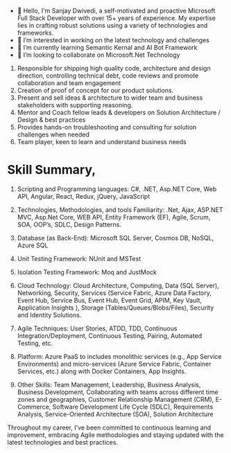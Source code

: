 - 👋 Hello, I'm Sanjay Dwivedi, a self-motivated and proactive Microsoft Full Stack Developer with over 15+ years of experience. My expertise lies in crafting robust solutions using a variety of technologies and frameworks.
- 👀 I’m interested in working on the latest technology and challenges
- 🌱 I’m currently learning Semantic Kernal and AI Bot Framework
- 💞️ I’m looking to collaborate on Microsoft.Net Technology

<!---
sanjaydwivedi04444/sanjaydwivedi04444 is a ✨ special ✨ repository because its `README.md` (this file) appears on your GitHub profile.
You can click the Preview link to take a look at your changes.
--->
1. Responsible for shipping high quality code, architecture and design direction, controlling technical debt, code reviews and promote collaboration and team engagement 
2. Creation of proof of concept for our product solutions.
3. Present and sell ideas & architecture to wider team and business stakeholders with supporting reasoning. 
4. Mentor and Coach fellow leads & developers on Solution Architecture / Design & best practices 
5. Provides hands-on troubleshooting and consulting for solution challenges when needed 
6. Team player, keen to learn and understand business needs 

# Skill Summary,
      
1.	Scripting and Programming languages:
C#, .NET, Asp.NET Core, Web API, Angular, React, Redux, jQuery, JavaScript

2.	Technologies, Methodologies, and tools Familiarity: .Net, Ajax, ASP.NET MVC, Asp.Net Core, WEB API, Entity Framework (EF), Agile, Scrum, SOA, OOP’s, SDLC, Design Patterns.

3.	Database (as Back-End):
Microsoft SQL Server, Cosmos DB, NoSQL, Azure SQL

4.	Unit Testing Framework: 
NUnit and MSTest

5.	Isolation Testing Framework: 
Moq and JustMock

6.	Cloud Technology:
Cloud Architecture, Computing, Data (SQL Server), Networking, Security, Services (Service Fabric, Azure Data Factory, Event Hub, Service Bus, Event Hub, Event Grid, APIM, Key Vault, Application Insights
), Storage (Tables/Queues/Blobs/Files), Security and Identity Solutions.

8.	Agile Techniques: User Stories, ATDD, TDD, Continuous Integration/Deployment, Continuous Testing, Pairing, Automated Testing, etc.

9.	Platform: Azure PaaS to includes monolithic services (e.g., App Service Environments) and micro-services (Azure Service Fabric, Container Services, etc.) along with Docker Containers, App Insights. 

10.	Other Skills:
Team Management, Leadership, Business Analysis, Business Development, Collaborating with teams across different time zones and geographies, Customer Relationship Management (CRM), E-Commerce, Software Development Life Cycle (SDLC), Requirements Analysis, Service-Oriented Architecture (SOA), Solution Architecture

Throughout my career, I've been committed to continuous learning and improvement, embracing Agile methodologies and staying updated with the latest technologies and best practices.
